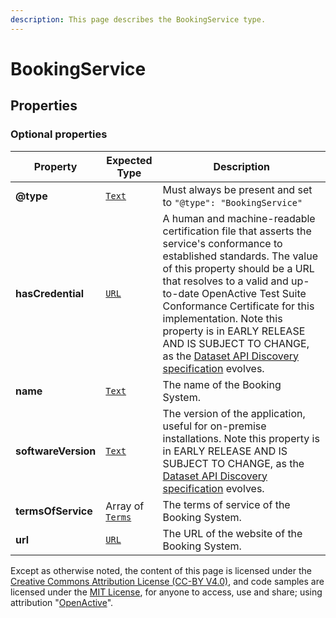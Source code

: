 ```yaml
---
description: This page describes the BookingService type.
---
```


# BookingService

## **Properties**

### **Optional properties**

| Property            | Expected Type                                                              | Description                                                                                                                                                                                                                                                                                                                                                                                                                                                  |
| ------------------- | -------------------------------------------------------------------------- | ------------------------------------------------------------------------------------------------------------------------------------------------------------------------------------------------------------------------------------------------------------------------------------------------------------------------------------------------------------------------------------------------------------------------------------------------------------ |
| **@type**           | [`Text`](https://schema.org/Text)                                          | Must always be present and set to `"@type": "BookingService"`                                                                                                                                                                                                                                                                                                                                                                                                |
| **hasCredential**   | [`URL`](https://schema.org/URL)                                            | A human and machine-readable certification file that asserts the service's conformance to established standards. The value of this property should be a URL that resolves to a valid and up-to-date OpenActive Test Suite Conformance Certificate for this implementation. Note this property is in EARLY RELEASE AND IS SUBJECT TO CHANGE, as the [Dataset API Discovery specification](https://openactive.io/dataset-api-discovery/EditorsDraft/) evolves. |
| **name**            | [`Text`](https://schema.org/Text)                                          | The name of the Booking System.                                                                                                                                                                                                                                                                                                                                                                                                                              |
| **softwareVersion** | [`Text`](https://schema.org/Text)                                          | The version of the application, useful for on-premise installations. Note this property is in EARLY RELEASE AND IS SUBJECT TO CHANGE, as the [Dataset API Discovery specification](https://openactive.io/dataset-api-discovery/EditorsDraft/) evolves.                                                                                                                                                                                                       |
| **termsOfService**  | Array of [`Terms`](https://developer.openactive.io/data-model/types/terms) | The terms of service of the Booking System.                                                                                                                                                                                                                                                                                                                                                                                                                  |
| **url**             | [`URL`](https://schema.org/URL)                                            | The URL of the website of the Booking System.                                                                                                                                                                                                                                                                                                                                                                                                                |

Except as otherwise noted, the content of this page is licensed under the [Creative Commons Attribution License (CC-BY V4.0)](https://creativecommons.org/licenses/by/4.0/), and code samples are licensed under the [MIT License](https://opensource.org/licenses/MIT), for anyone to access, use and share; using attribution "[OpenActive](https://www.openactive.io/)".

